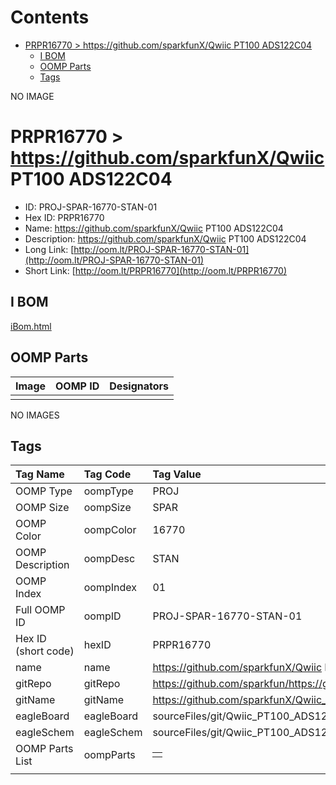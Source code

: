 



Contents
========

* [PRPR16770 > https://github.com/sparkfunX/Qwiic PT100 ADS122C04](#prpr16770--httpsgithubcomsparkfunxqwiic-pt100-ads122c04)
	* [I BOM](#i-bom)
	* [OOMP Parts](#oomp-parts)
	* [Tags](#tags)
  
NO IMAGE  
# PRPR16770 > https://github.com/sparkfunX/Qwiic PT100 ADS122C04

- ID: PROJ-SPAR-16770-STAN-01
- Hex ID: PRPR16770
- Name: https://github.com/sparkfunX/Qwiic PT100 ADS122C04
- Description: https://github.com/sparkfunX/Qwiic PT100 ADS122C04
- Long Link: [http://oom.lt/PROJ-SPAR-16770-STAN-01](http://oom.lt/PROJ-SPAR-16770-STAN-01)
- Short Link: [http://oom.lt/PRPR16770](http://oom.lt/PRPR16770)

## I BOM
  
[iBom.html](https://htmlpreview.github.io/?https://github.com/oomlout/oomlout_OOMP_projects_V2/blob/main/PROJ/SPAR/16770/STAN/01/ibom.html)
## OOMP Parts
  

|Image|OOMP ID|Designators|
| :--- | :--- | :--- |
||||
  
NO IMAGES  
## Tags
  

|Tag Name|Tag Code|Tag Value|
| :--- | :--- | :--- |
|OOMP Type|oompType|PROJ|
|OOMP Size|oompSize|SPAR|
|OOMP Color|oompColor|16770|
|OOMP Description|oompDesc|STAN|
|OOMP Index|oompIndex|01|
|Full OOMP ID|oompID|PROJ-SPAR-16770-STAN-01|
|Hex ID (short code)|hexID|PRPR16770|
|name|name|https://github.com/sparkfunX/Qwiic PT100 ADS122C04|
|gitRepo|gitRepo|https://github.com/sparkfun/https://github.com/sparkfunX/Qwiic_PT100_ADS122C04|
|gitName|gitName|https://github.com/sparkfunX/Qwiic_PT100_ADS122C04|
|eagleBoard|eagleBoard|sourceFiles/git/Qwiic_PT100_ADS122C04/Hardware/Qwiic_PT100.brd|
|eagleSchem|eagleSchem|sourceFiles/git/Qwiic_PT100_ADS122C04/Hardware/Qwiic_PT100.sch|
|OOMP Parts List|oompParts|<table><tr><td></td></tr></table>|
||||
